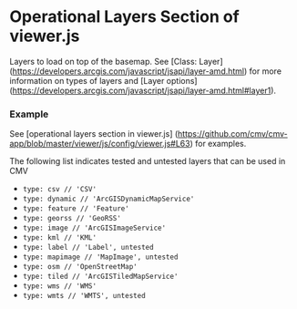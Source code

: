 # Operational Layers Section of viewer.js

Layers to load on top of the basemap. See [Class: Layer] (https://developers.arcgis.com/javascript/jsapi/layer-amd.html) for more information on types of layers and [Layer options] (https://developers.arcgis.com/javascript/jsapi/layer-amd.html#layer1).

### Example
See [operational layers section in viewer.js] (https://github.com/cmv/cmv-app/blob/master/viewer/js/config/viewer.js#L63) for examples.

The following list indicates tested and untested layers that can be used in CMV
* `type: csv // 'CSV'`
* `type: dynamic // 'ArcGISDynamicMapService'`
* `type: feature // 'Feature'`
* `type: georss // 'GeoRSS'`
* `type: image // 'ArcGISImageService'`
* `type: kml // 'KML'`
* `type: label // 'Label', untested`
* `type: mapimage // 'MapImage', untested`
* `type: osm // 'OpenStreetMap'`
* `type: tiled // 'ArcGISTiledMapService'`
* `type: wms // 'WMS'`
* `type: wmts // 'WMTS', untested`
